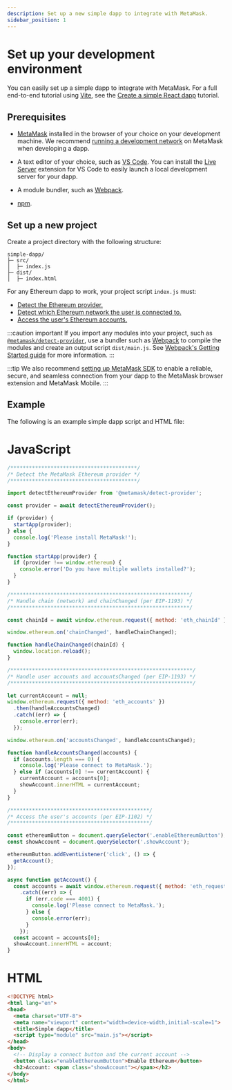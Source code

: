 ```yaml
---
description: Set up a new simple dapp to integrate with MetaMask.
sidebar_position: 1
---
```


# Set up your development environment

You can easily set up a simple dapp to integrate with MetaMask.
For a full end-to-end tutorial using [Vite](https://v3.vitejs.dev/guide/), see the
[Create a simple React dapp](../../tutorials/react-dapp-local-state.md) tutorial.

## Prerequisites

- [MetaMask](https://metamask.io/) installed in the browser of your choice on your development
  machine.
  We recommend [running a development network](run-devnet.md) on MetaMask when
  developing a dapp.

- A text editor of your choice, such as [VS Code](https://code.visualstudio.com/).
  You can install the [Live Server](https://marketplace.visualstudio.com/items?itemName=ritwickdey.LiveServer)
  extension for VS Code to easily launch a local development server for your dapp.

- A module bundler, such as [Webpack](https://github.com/webpack/webpack).

- [npm](https://docs.npmjs.com/downloading-and-installing-node-js-and-npm).

## Set up a new project

Create a project directory with the following structure:

```text
simple-dapp/
├─ src/
│  ├─ index.js
├─ dist/
│  ├─ index.html
```

For any Ethereum dapp to work, your project script `index.js` must:

- [Detect the Ethereum provider.](../connect/detect-wallet/metamask.md)
- [Detect which Ethereum network the user is connected to.](../connect/detect-network.md)
- [Access the user's Ethereum accounts.](../connect/access-accounts.md)

:::caution important
If you import any modules into your project, such as
[`@metamask/detect-provider`](https://github.com/MetaMask/detect-provider), use a bundler such as
[Webpack](https://github.com/webpack/webpack) to compile the modules and create an output script
`dist/main.js`.
See [Webpack's Getting Started guide](https://webpack.js.org/guides/getting-started/) for more information.
:::

:::tip
We also recommend [setting up MetaMask SDK](../connect/set-up-sdk/index.md) to enable a reliable, secure,
and seamless connection from your dapp to the MetaMask browser extension and MetaMask Mobile.
:::

## Example

The following is an example simple dapp script and HTML file:

<!--tabs-->

# JavaScript

```javascript title="index.js"
/*****************************************/
/* Detect the MetaMask Ethereum provider */
/*****************************************/

import detectEthereumProvider from '@metamask/detect-provider';

const provider = await detectEthereumProvider();

if (provider) {
  startApp(provider);
} else {
  console.log('Please install MetaMask!');
}

function startApp(provider) {
  if (provider !== window.ethereum) {
    console.error('Do you have multiple wallets installed?');
  }
}

/**********************************************************/
/* Handle chain (network) and chainChanged (per EIP-1193) */
/**********************************************************/

const chainId = await window.ethereum.request({ method: 'eth_chainId' });

window.ethereum.on('chainChanged', handleChainChanged);

function handleChainChanged(chainId) {
  window.location.reload();
}

/***********************************************************/
/* Handle user accounts and accountsChanged (per EIP-1193) */
/***********************************************************/

let currentAccount = null;
window.ethereum.request({ method: 'eth_accounts' })
  .then(handleAccountsChanged)
  .catch((err) => {
    console.error(err);
  });

window.ethereum.on('accountsChanged', handleAccountsChanged);

function handleAccountsChanged(accounts) {
  if (accounts.length === 0) {
    console.log('Please connect to MetaMask.');
  } else if (accounts[0] !== currentAccount) {
    currentAccount = accounts[0];
    showAccount.innerHTML = currentAccount;
  }
}

/*********************************************/
/* Access the user's accounts (per EIP-1102) */
/*********************************************/

const ethereumButton = document.querySelector('.enableEthereumButton');
const showAccount = document.querySelector('.showAccount');

ethereumButton.addEventListener('click', () => {
  getAccount();
});

async function getAccount() {
  const accounts = await window.ethereum.request({ method: 'eth_requestAccounts' })
    .catch((err) => {
      if (err.code === 4001) {
        console.log('Please connect to MetaMask.');
      } else {
        console.error(err);
      }
    });
  const account = accounts[0];
  showAccount.innerHTML = account;
}
```

# HTML

```html title="index.html"
<!DOCTYPE html>
<html lang="en">
<head>
  <meta charset="UTF-8">
  <meta name="viewport" content="width=device-width,initial-scale=1">
  <title>Simple dapp</title>
  <script type="module" src="main.js"></script>
</head>
<body>
  <!-- Display a connect button and the current account -->
  <button class="enableEthereumButton">Enable Ethereum</button>
  <h2>Account: <span class="showAccount"></span></h2>
</body>
</html>
```

<!--/tabs-->
